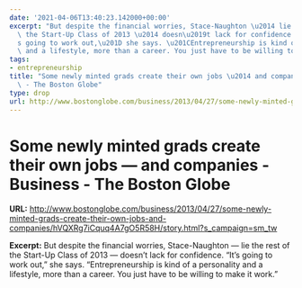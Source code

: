 ```yaml
---
date: '2021-04-06T13:40:23.142000+00:00'
excerpt: "But despite the financial worries, Stace-Naughton \u2014 lie the rest of\
  \ the Start-Up Class of 2013 \u2014 doesn\u2019t lack for confidence. \u201CIt\u2019\
  s going to work out,\u201D she says. \u201CEntrepreneurship is kind of a personality\
  \ and a lifestyle, more than a career. You just have to be willing to make it work.\u201D"
tags:
- entrepreneurship
title: "Some newly minted grads create their own jobs \u2014 and companies - Business\
  \ - The Boston Globe"
type: drop
url: http://www.bostonglobe.com/business/2013/04/27/some-newly-minted-grads-create-their-own-jobs-and-companies/hVQXRg7iCquq4A7gO5R58H/story.html?s_campaign=sm_tw
---
```


# Some newly minted grads create their own jobs — and companies - Business - The Boston Globe

**URL:** http://www.bostonglobe.com/business/2013/04/27/some-newly-minted-grads-create-their-own-jobs-and-companies/hVQXRg7iCquq4A7gO5R58H/story.html?s_campaign=sm_tw

**Excerpt:** But despite the financial worries, Stace-Naughton — lie the rest of the Start-Up Class of 2013 — doesn’t lack for confidence. “It’s going to work out,” she says. “Entrepreneurship is kind of a personality and a lifestyle, more than a career. You just have to be willing to make it work.”
